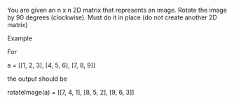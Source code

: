 You are given an n x n 2D matrix that represents an image. Rotate the image by 90 degrees (clockwise). Must do it in place (do not create another 2D matrix)

Example

For

a = [[1, 2, 3],
     [4, 5, 6],
     [7, 8, 9]]
     
the output should be

rotateImage(a) =
    [[7, 4, 1],
     [8, 5, 2],
     [9, 6, 3]]
